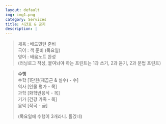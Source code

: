 ```yaml
---
layout: default
img: img1.png
category: Services
title: 시간표 & 공지
description: |
---
```

  
     
  > 체육 : 배드민턴 준비           
  > 국어 : 책 준비 (목요일)         
  > 영어 : 배움노트 완성      
  > (러닝로그 작성, 붙여놔야 하는 프린트는 1과 쓰기, 2과 듣기, 2과 문법 프린트)      
     
  > **수행**      
  > 수학 [1단원(제곱근 & 실수) - 수]    
  > 역사 [인물 평가 - 목]      
  > 과학 [화학반응식 - 목]      
  > 기가 [건강 가족 - 목]     
  > 음악 [작곡 - 금]      
  >     
  > (목요일에 수행이 3개라니. 돌겠네)   
